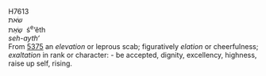 <body>
  <p>H7613<br>  שׂאת  <br> שְׂאֵת  ‎  ś<sup>e</sup>‘êth  <br><i>seh-ayth‘ </i><br>From <a href="h5375.htm">5375</a>  an <i>elevation</i> or leprous scab; figuratively <i>elation</i> or cheerfulness; <i>exaltation</i> in rank or character: - be accepted, dignity, excellency, highness, raise up self, rising.<br></p>
 </body>